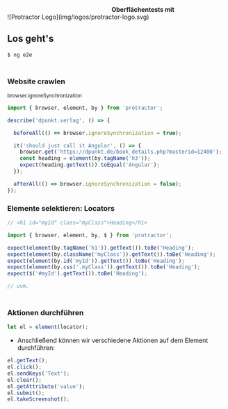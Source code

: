 <div style="margin-left:240px;text-align:left"><strong>Oberflächentests mit</strong></div>
![Protractor Logo](img/logos/protractor-logo.svg) <!-- .element: width="50%" -->




## Los geht's

```bash
$ ng e2e
```




### <br>Website crawlen
<small>browser.ignoreSynchronization</small>

```typescript
import { browser, element, by } from 'protractor';

describe('dpunkt.verlag', () => {

  beforeAll(() => browser.ignoreSynchronization = true);

  it('should just call it Angular', () => {
    browser.get('https://dpunkt.de/book_details.php?masterid=12400');
    const heading = element(by.tagName('h3'));
    expect(heading.getText()).toEqual('Angular');
  });

  afterAll(() => browser.ignoreSynchronization = false);
});
```




### Elemente selektieren: Locators

```typescript
// <h1 id="myId" class="myClass">Heading</h1>

import { browser, element, by, $ } from 'protractor';

expect(element(by.tagName('h1')).getText()).toBe('Heading');
expect(element(by.className('myClass')).getText()).toBe('Heading');
expect(element(by.id('myId')).getText()).toBe('Heading');
expect(element(by.css('.myClass')).getText()).toBe('Heading');
expect($('#myId').getText()).toBe('Heading');

// uvm.
```




### <br>Aktionen durchführen

```typescript
let el = element(locator);
```

* Anschließend können wir verschiedene Aktionen auf dem Element durchführen:

```typescript
el.getText();
el.click();
el.sendKeys('Text'); 
el.clear(); 
el.getAttribute('value');
el.submit();
el.takeScreenshot();
```
